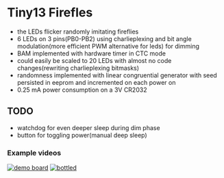 # Tiny13 Firefles #

- the LEDs flicker randomly imitating fireflies
- 6 LEDs on 3 pins(PB0-PB2) using charlieplexing and bit angle modulation(more efficient PWM alternative for leds) for dimming
- BAM implemented with hardware timer in CTC mode
- could easily be scaled to 20 LEDs with almost no code changes(rewriting charlieplexing bitmasks)
- randomness implemented with linear congruential generator with seed persisted in eeprom and incremented on each power on
- 0.25 mA power consumption on a 3V CR2032

## TODO

- watchdog for even deeper sleep during dim phase
- button for toggling power(manual deep sleep)

### Example videos
[![demo board](https://i.imgur.com/Mfi7AtL.png?2)](https://i.imgur.com/cufzkq7.mp4) [![bottled](https://i.imgur.com/VsxKpeM.png)](https://i.imgur.com/o5OHXny.mp4)
